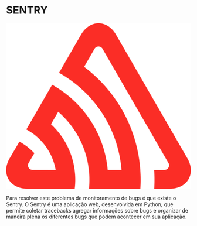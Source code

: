 # SENTRY 
<img src="./src/assets/images/sentry-3.svg" />

Para resolver este problema de monitoramento de bugs é que existe o Sentry.
O Sentry é uma aplicação web, desenvolvida em Python, que permite coletar tracebacks
agregar informações sobre bugs e organizar de maneira plena os diferentes bugs que 
podem acontecer em sua aplicação.
